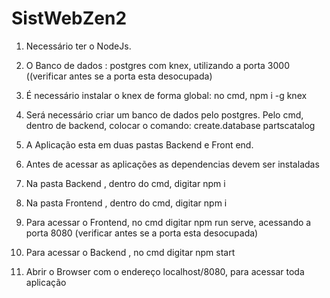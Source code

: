 # SistWebZen2


1. Necessário ter o NodeJs.

2. O Banco de dados : postgres com knex, utilizando a porta 3000 ((verificar antes se a porta esta desocupada)

3. É necessário instalar o knex de forma global: no cmd, npm i -g knex

4. Será necessário criar um banco de dados pelo postgres. Pelo cmd, dentro de backend, colocar o comando: create.database partscatalog


5. A Aplicação esta em duas pastas Backend e Front end.

6. Antes de acessar as aplicações as dependencias devem ser instaladas

7. Na pasta Backend , dentro do cmd, digitar npm i

8. Na pasta Frontend , dentro do cmd, digitar npm i

9. Para acessar o Frontend, no cmd digitar npm run serve, acessando a porta 8080 (verificar antes se a porta esta desocupada)

10. Para acessar o Backend , no cmd digitar npm start

11. Abrir o Browser com o endereço localhost/8080, para acessar toda aplicação
